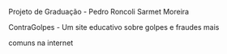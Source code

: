 Projeto de Graduação - Pedro Roncoli Sarmet Moreira

ContraGolpes - Um site educativo sobre golpes e fraudes mais

comuns na internet